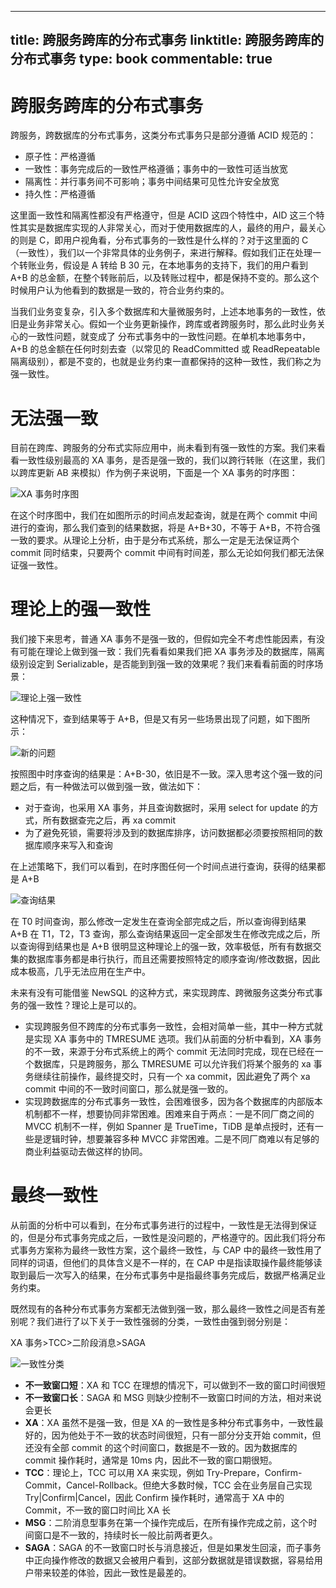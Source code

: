 
---
title: 跨服务跨库的分布式事务
linktitle: 跨服务跨库的分布式事务
type: book
commentable: true
---

# 跨服务跨库的分布式事务

跨服务，跨数据库的分布式事务，这类分布式事务只是部分遵循 ACID 规范的：

- 原子性：严格遵循
- 一致性：事务完成后的一致性严格遵循；事务中的一致性可适当放宽
- 隔离性：并行事务间不可影响；事务中间结果可见性允许安全放宽
- 持久性：严格遵循

这里面一致性和隔离性都没有严格遵守，但是 ACID 这四个特性中，AID 这三个特性其实是数据库实现的人非常关心，而对于使用数据库的人，最终的用户，最关心的则是 C，即用户视角看，分布式事务的一致性是什么样的？对于这里面的 C（一致性），我们以一个非常具体的业务例子，来进行解释。假如我们正在处理一个转账业务，假设是 A 转给 B 30 元，在本地事务的支持下，我们的用户看到 A+B 的总金额，在整个转账前后，以及转账过程中，都是保持不变的。那么这个时候用户认为他看到的数据是一致的，符合业务约束的。

当我们业务变复杂，引入多个数据库和大量微服务时，上述本地事务的一致性，依旧是业务非常关心。假如一个业务更新操作，跨库或者跨服务时，那么此时业务关心的一致性问题，就变成了 分布式事务中的一致性问题。在单机本地事务中，A+B 的总金额在任何时刻去查（以常见的 ReadCommitted 或 ReadRepeatable 隔离级别），都是不变的，也就是业务约束一直都保持的这种一致性，我们称之为强一致性。

# 无法强一致

目前在跨库、跨服务的分布式实际应用中，尚未看到有强一致性的方案。我们来看看一致性级别最高的 XA 事务，是否是强一致的，我们以跨行转账（在这里，我们以跨库更新 AB 来模拟）作为例子来说明，下面是一个 XA 事务的时序图：

![XA 事务时序图](https://pic.imgdb.cn/item/61f50f232ab3f51d9142da1b.png)

在这个时序图中，我们在如图所示的时间点发起查询，就是在两个 commit 中间进行的查询，那么我们查到的结果数据，将是 A+B+30，不等于 A+B，不符合强一致的要求。从理论上分析，由于是分布式系统，那么一定是无法保证两个 commit 同时结束，只要两个 commit 中间有时间差，那么无论如何我们都无法保证强一致性。

# 理论上的强一致性

我们接下来思考，普通 XA 事务不是强一致的，但假如完全不考虑性能因素，有没有可能在理论上做到强一致：我们先看看如果我们把 XA 事务涉及的数据库，隔离级别设定到 Serializable，是否能到到强一致的效果呢？我们来看看前面的时序场景：

![理论上强一致性](https://pic.imgdb.cn/item/61f50f232ab3f51d9142da1b.png)

这种情况下，查到结果等于 A+B，但是又有另一些场景出现了问题，如下图所示：

![新的问题](https://pic.imgdb.cn/item/61f50fe62ab3f51d9143a357.png)

按照图中时序查询的结果是：A+B-30，依旧是不一致。深入思考这个强一致的问题之后，有一种做法可以做到强一致，做法如下：

- 对于查询，也采用 XA 事务，并且查询数据时，采用 select for update 的方式，所有数据查完之后，再 xa commit
- 为了避免死锁，需要将涉及到的数据库排序，访问数据都必须要按照相同的数据库顺序来写入和查询

在上述策略下，我们可以看到，在时序图任何一个时间点进行查询，获得的结果都是 A+B

![查询结果](https://pic.imgdb.cn/item/61f5100d2ab3f51d9143ccb3.png)

在 T0 时间查询，那么修改一定发生在查询全部完成之后，所以查询得到结果 A+B 在 T1，T2，T3 查询，那么查询结果返回一定全部发生在修改完成之后，所以查询得到结果也是 A+B 很明显这种理论上的强一致，效率极低，所有有数据交集的数据库事务都是串行执行，而且还需要按照特定的顺序查询/修改数据，因此成本极高，几乎无法应用在生产中。

未来有没有可能借鉴 NewSQL 的这种方式，来实现跨库、跨微服务这类分布式事务的强一致性？理论上是可以的。

- 实现跨服务但不跨库的分布式事务一致性，会相对简单一些，其中一种方式就是实现 XA 事务中的 TMRESUME 选项。我们从前面的分析中看到，XA 事务的不一致，来源于分布式系统上的两个 commit 无法同时完成，现在已经在一个数据库，只是跨服务，那么 TMRESUME 可以允许我们将某个服务的 xa 事务继续往前操作，最终提交时，只有一个 xa commit，因此避免了两个 xa commit 中间的不一致时间窗口，那么就是强一致的。
- 实现跨数据库的分布式事务一致性，会困难很多，因为各个数据库的内部版本机制都不一样，想要协同非常困难。困难来自于两点：一是不同厂商之间的 MVCC 机制不一样，例如 Spanner 是 TrueTime，TiDB 是单点授时，还有一些是逻辑时钟，想要兼容多种 MVCC 非常困难。二是不同厂商难以有足够的商业利益驱动去做这样的协同。

# 最终一致性

从前面的分析中可以看到，在分布式事务进行的过程中，一致性是无法得到保证的，但是分布式事务完成之后，一致性是没问题的，严格遵守的。因此我们将分布式事务方案称为最终一致性方案，这个最终一致性，与 CAP 中的最终一致性用了同样的词语，但他们的具体含义是不一样的，在 CAP 中是指读取操作最终能够读取到最后一次写入的结果，在分布式事务中是指最终事务完成后，数据严格满足业务约束。

既然现有的各种分布式事务方案都无法做到强一致，那么最终一致性之间是否有差别呢？我们进行了以下关于一致性强弱的分类，一致性由强到弱分别是：

XA 事务>TCC>二阶段消息>SAGA

![一致性分类](https://pic.imgdb.cn/item/61f510582ab3f51d91443857.png)

- **不一致窗口短**：XA 和 TCC 在理想的情况下，可以做到不一致的窗口时间很短
- **不一致窗口长**：SAGA 和 MSG 则缺少控制不一致窗口时间的方法，相对来说会更长
- **XA**：XA 虽然不是强一致，但是 XA 的一致性是多种分布式事务中，一致性最好的，因为他处于不一致的状态时间很短，只有一部分分支开始 commit，但还没有全部 commit 的这个时间窗口，数据是不一致的。因为数据库的 commit 操作耗时，通常是 10ms 内，因此不一致的窗口期很短。
- **TCC**：理论上，TCC 可以用 XA 来实现，例如 Try-Prepare，Confirm-Commit，Cancel-Rollback。但绝大多数时候，TCC 会在业务层自己实现 Try|Confirm|Cancel，因此 Confirm 操作耗时，通常高于 XA 中的 Commit，不一致的窗口时间比 XA 长
- **MSG**：二阶消息型事务在第一个操作完成后，在所有操作完成之前，这个时间窗口是不一致的，持续时长一般比前两者更久。
- **SAGA**：SAGA 的不一致窗口时长与消息接近，但是如果发生回滚，而子事务中正向操作修改的数据又会被用户看到，这部分数据就是错误数据，容易给用户带来较差的体验，因此一致性是最差的。

    
